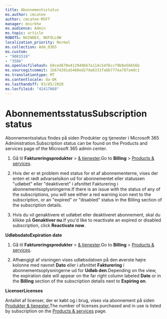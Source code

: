 ```yaml
---
title: Abonnementsstatus
ms.author: cmcatee
author: cmcatee-MSFT
manager: mnirkhe
ms.audience: Admin
ms.topic: article
ROBOTS: NOINDEX, NOFOLLOW
localization_priority: Normal
ms.collection: Adm_O365
ms.custom:
- "9001519"
- "3586"
ms.openlocfilehash: b9ced670e412949b67a114c54f6ccf9b8e56656b
ms.sourcegitcommit: 1b674201a5460ed27da6331fa6b777ea787a4dc1
ms.translationtype: MT
ms.contentlocale: da-DK
ms.lasthandoff: 03/05/2020
ms.locfileid: "42417668"
---
```

# <a name="subscription-status"></a><span data-ttu-id="f8a12-102">Abonnementsstatus</span><span class="sxs-lookup"><span data-stu-id="f8a12-102">Subscription status</span></span>

<span data-ttu-id="f8a12-103">Abonnementsstatus findes på siden Produkter og tjenester i Microsoft 365 Administration.</span><span class="sxs-lookup"><span data-stu-id="f8a12-103">Subscription status can be found on the Products and services page of the Microsoft 365 admin center.</span></span>

1. <span data-ttu-id="f8a12-104">Gå til **Faktureringsprodukter** > [& tjenester](https://go.microsoft.com/fwlink/p/?linkid=842054).</span><span class="sxs-lookup"><span data-stu-id="f8a12-104">Go to **Billing** > [Products & services](https://go.microsoft.com/fwlink/p/?linkid=842054).</span></span>

2. <span data-ttu-id="f8a12-105">Hvis der er et problem med status for et af abonnementerne, vises der enten et rødt advarselsikon ud for abonnementet eller statussen "udløbet" eller "deaktiveret" i afsnittet Fakturering i abonnementsoplysningerne.</span><span class="sxs-lookup"><span data-stu-id="f8a12-105">If there is an issue with the status of any of the subscriptions, you will see either a red warning icon next to the subscription, or an "expired" or "disabled" status in the Billing section of the subscription details.</span></span>

3. <span data-ttu-id="f8a12-106">Hvis du vil genaktivere et udløbet eller deaktiveret abonnement, skal du klikke på **Genaktiver nu**.</span><span class="sxs-lookup"><span data-stu-id="f8a12-106">If you'd like to reactivate an expired or disabled subscription, click **Reactivate now**.</span></span>

<span data-ttu-id="f8a12-107">**Udløbsdato**</span><span class="sxs-lookup"><span data-stu-id="f8a12-107">**Expiration date**</span></span>

1. <span data-ttu-id="f8a12-108">Gå til **Faktureringsprodukter** > [& tjenester](https://go.microsoft.com/fwlink/p/?linkid=842054).</span><span class="sxs-lookup"><span data-stu-id="f8a12-108">Go to **Billing** > [Products & services](https://go.microsoft.com/fwlink/p/?linkid=842054).</span></span>

2. <span data-ttu-id="f8a12-109">Afhængigt af visningen vises udløbsdatoen på den øverste højre kolonne med navnet **Dato** eller i afsnittet **Fakturering** i abonnementsoplysningerne ud for **Udløb den**.</span><span class="sxs-lookup"><span data-stu-id="f8a12-109">Depending on the view, the expiration date will appear on the far right column labeled **Date** or in the **Billing** section of the subscription details next to **Expiring on**.</span></span>

<span data-ttu-id="f8a12-110">**Licenser**</span><span class="sxs-lookup"><span data-stu-id="f8a12-110">**Licenses**</span></span>

<span data-ttu-id="f8a12-111">Antallet af licenser, der er købt og i brug, vises via abonnement på siden [Produkter & tjenester.](https://go.microsoft.com/fwlink/p/?linkid=842054)</span><span class="sxs-lookup"><span data-stu-id="f8a12-111">The number of licenses purchased and in use is listed by subscription on the [Products & services](https://go.microsoft.com/fwlink/p/?linkid=842054) page.</span></span>

